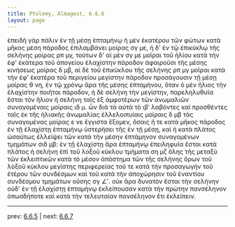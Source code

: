 ```yaml
---
title: Ptolemy, Almagest, 6.6.6
layout: page
---
```


ἐπειδὴ γὰρ πάλιν ἐν τῇ μέσῃ ἑπταμήνῳ ἡ μὲν ἑκατέρου τῶν φώτων κατὰ μῆκος μέση πάροδος ἐπιλαμβάνει μοίρας σγ με, ἡ δ' ἐν τῷ ἐπικύκλῳ τῆς σελήνης μοίρας ρπ μγ, τούτων δ' αἱ μὲν σγ με μοῖραι τοῦ ἡλίου κατὰ τὴν ἐφ' ἑκάτερα τοῦ ἀπογείου ἐλαχίστην πάροδον ἀφαιροῦσι τῆς μέσης κινήσεως μοίρας δ μβ, αἱ δὲ τοῦ ἐπικύκλου τῆς σελήνης ρπ μγ μοῖραι κατὰ τὴν ἐφ' ἑκατέρα τοῦ περιγείου μεγίστην πάροδον προσάγουσιν τῇ μέσῃ μοίρας θ νη, ἐν τῷ χρόνῳ ἄρα τῆς μέσης ἑπταμήνου, ὅταν ὁ μὲν ἥλιος τὴν ἐλαχίστην ποιῆται πάροδον, ἡ δὲ σελήνη τὴν μεγίστην, παρεληλυθυῖα ἔσται τὸν ἥλιον ἡ σελήνη ταῖς ἐξ ἀμφοτέρων τῶν ἀνωμαλιῶν συναγομέναις μοίραις ιδ μ. ὧν διὰ τὰ αὐτὰ τὸ ιβʹ λαβόντες καὶ προσθέντες ταῖς ἐκ τῆς ἡλιακῆς ἀνωμαλίας ἐλλελοιπυίαις μοίραις δ μβ τὰς συναγομένας μοίρας ε νε ἔγγιστα ἕξομεν, ὅσαις ἥ τε κατὰ μῆκος πάροδος ἐν τῇ ἐλαχίστῃ ἑπταμήνῳ ὑστερήσει τῆς ἐν τῇ μέσῃ, καὶ ἡ κατὰ πλάτος ὡσαύτως ἐλλείψει τῶν κατὰ τὴν μέσην ἑπτάμηνον συναγομένων τμημάτων σιδ μβ: ἐν τῇ ἐλαχίστῃ ἄρα ἑπταμήνῳ ἐπειληφυῖα ἔσται κατὰ πλάτος ἡ σελήνη ἐπὶ τοῦ λοξοῦ κύκλου τμήματα ση μζ ὅλης τῆς μεταξὺ τῶν ἐκλειπτικῶν κατὰ τὸ μέσον ἀπόστημα τῶν τῆς σελήνης ὅρων τοῦ λοξοῦ κύκλου μεγίστης περιφερείας τοῦ τε κατὰ τὴν προσαγωγὴν τοῦ ἑτέρου τῶν συνδέσμων καὶ τοῦ κατὰ τὴν ἀποχώρησιν τοῦ ἐναντίου συνδέσμου τμημάτων οὔσης σγ ∠ʹ. οὐκ ἄρα δυνατὸν ἔσται τὴν σελήνην οὐδ' ἐν τῇ ἐλαχίστῃ ἑπταμήνῳ ἐκλείπουσαν κατὰ τὴν πρώτην πανσέληνον ὁπωσδήποτε καὶ κατὰ τὴν τελευταίαν πανσέληνον ἔτι ἐκλείπειν. 

---

prev: [6.6.5](../6.6.5/) | next: [6.6.7](../6.6.7/)


